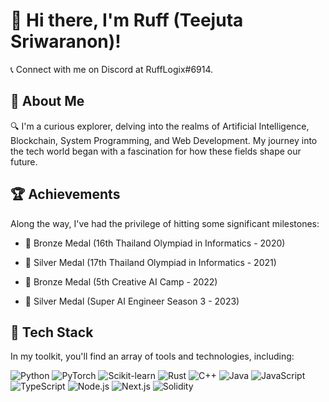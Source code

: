 # 👋 Hi there, I'm Ruff (Teejuta Sriwaranon)!

📞 Connect with me on Discord at RuffLogix#6914.

## 🐰 About Me

🔍 I'm a curious explorer, delving into the realms of Artificial Intelligence, Blockchain, System Programming, and Web Development. My journey into the tech world began with a fascination for how these fields shape our future.

## 🏆 Achievements

Along the way, I've had the privilege of hitting some significant milestones:

- 🥉 Bronze Medal (16th Thailand Olympiad in Informatics - 2020)

- 🥈 Silver Medal (17th Thailand Olympiad in Informatics - 2021)

- 🥉 Bronze Medal (5th Creative AI Camp - 2022)

- 🥈 Silver Medal (Super AI Engineer Season 3 - 2023)

## 🚀 Tech Stack

In my toolkit, you'll find an array of tools and technologies, including:

![Python](https://img.shields.io/badge/Python-3776AB?style=for-the-badge&logo=python&logoColor=white)
![PyTorch](https://img.shields.io/badge/PyTorch-EE4C2C?style=for-the-badge&logo=pytorch&logoColor=white)
![Scikit-learn](https://img.shields.io/badge/Scikit--learn-F7931E?style=for-the-badge&logo=scikit-learn&logoColor=white)
![Rust](https://img.shields.io/badge/Rust-E57300?style=for-the-badge&logo=rust&logoColor=white)
![C++](https://img.shields.io/badge/C++-4CAF50?style=for-the-badge&logo=cplusplus&logoColor=white)
![Java](https://img.shields.io/badge/Java-FF0000?style=for-the-badge&logo=java&logoColor=white)
![JavaScript](https://img.shields.io/badge/JavaScript-F7DF1E?style=for-the-badge&logo=javascript&logoColor=white)
![TypeScript](https://img.shields.io/badge/TypeScript-3178C6?style=for-the-badge&logo=typescript&logoColor=white)
![Node.js](https://img.shields.io/badge/Node.js-339933?style=for-the-badge&logo=node-dot-js&logoColor=white)
![Next.js](https://img.shields.io/badge/Next.js-000000?style=for-the-badge&logo=next-dot-js&logoColor=white)
![Solidity](https://img.shields.io/badge/Solidity-563C5C?style=for-the-badge&logo=solidity&logoColor=white)
